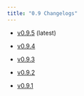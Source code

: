 ```yaml
---
title: "0.9 Changelogs"
---
```



* [v0.9.5](changelogs/v0.9.5.md) (latest)

* [v0.9.4](changelogs/v0.9.4.md) 

* [v0.9.3](changelogs/v0.9.3.md) 

* [v0.9.2](changelogs/v0.9.2.md) 

* [v0.9.1](changelogs/v0.9.1.md) 

